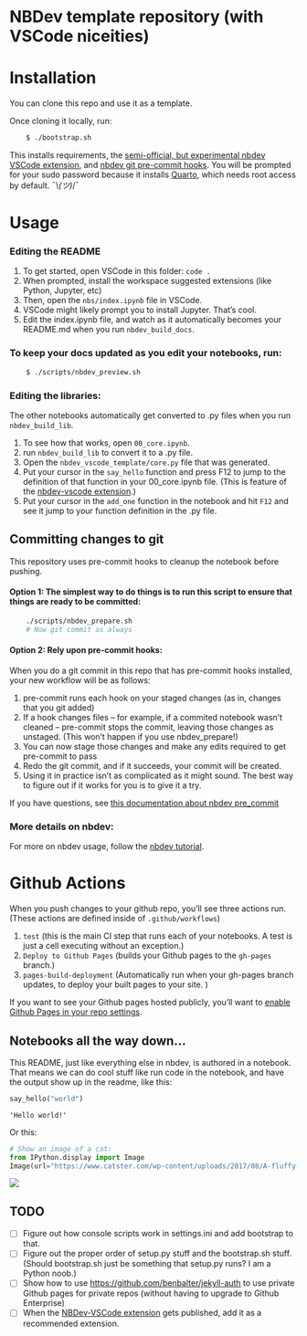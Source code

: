 NBDev template repository (with VSCode niceities)
================

<!-- WARNING: THIS FILE WAS AUTOGENERATED! DO NOT EDIT! -->

# Installation

You can clone this repo and use it as a template.

Once cloning it locally, run:

``` sh
    $ ./bootstrap.sh
```

This installs requirements, the [semi-official, but experimental nbdev
VSCode extension](https://github.com/fastai/nbdev-vscode), and [nbdev
git pre-commit hooks](https://nbdev.fast.ai/tutorials/pre_commit.html).
You will be prompted for your sudo password because it installs
[Quarto](https://quarto.org), which needs root access by default.
¯\\*(ツ)*/¯

# Usage

### Editing the README

1.  To get started, open VSCode in this folder: `code .`
2.  When prompted, install the workspace suggested extensions (like
    Python, Jupyter, etc)
3.  Then, open the `nbs/index.ipynb` file in VSCode.
4.  VSCode might likely prompt you to install Jupyter. That’s cool.
5.  Edit the index.ipynb file, and watch as it automatically becomes
    your README.md when you run `nbdev_build_docs`.

### To keep your docs updated as you edit your notebooks, run:

``` sh
    $ ./scripts/nbdev_preview.sh
```

### Editing the libraries:

The other notebooks automatically get converted to .py files when you
run `nbdev_build_lib`.

1.  To see how that works, open `00_core.ipynb`.
2.  run `nbdev_build_lib` to convert it to a .py file.
3.  Open the `nbdev_vscode_template/core.py` file that was generated.
4.  Put your cursor in the `say_hello` function and press F12 to jump to
    the definition of that function in your 00_core.ipynb file. (This is
    feature of the [nbdev-vscode
    extension](https://github.com/fastai/nbdev-vscode).)
5.  Put your cursor in the `add_one` function in the notebook and hit
    `F12` and see it jump to your function definition in the .py file.

## Committing changes to git

This repository uses pre-commit hooks to cleanup the notebook before
pushing.

#### Option 1: The simplest way to do things is to run this script to ensure that things are ready to be committed:

``` sh
    ./scripts/nbdev_prepare.sh
    # Now git commit as always
```

#### Option 2: Rely upon pre-commit hooks:

When you do a git commit in this repo that has pre-commit hooks
installed, your new workflow will be as follows:

1.  pre-commit runs each hook on your staged changes (as in, changes
    that you git added)
2.  If a hook changes files – for example, if a commited notebook wasn’t
    cleaned – pre-commit stops the commit, leaving those changes as
    unstaged. (This won’t happen if you use nbdev_prepare!)
3.  You can now stage those changes and make any edits required to get
    pre-commit to pass
4.  Redo the git commit, and if it succeeds, your commit will be
    created.
5.  Using it in practice isn’t as complicated as it might sound. The
    best way to figure out if it works for you is to give it a try.

If you have questions, see [this documentation about nbdev
pre_commit](https://nbdev.fast.ai/tutorials/pre_commit.html)

### More details on nbdev:

For more on nbdev usage, follow the [nbdev
tutorial](https://nbdev.fast.ai/tutorials/tutorial.html).

# Github Actions

When you push changes to your github repo, you’ll see three actions run.
(These actions are defined inside of `.github/workflows`)

1.  `test` (this is the main CI step that runs each of your notebooks. A
    test is just a cell executing without an exception.)
2.  `Deploy to Github Pages` (builds your Github pages to the `gh-pages`
    branch.)
3.  `pages-build-deployment` (Automatically run when your gh-pages
    branch updates, to deploy your built pages to your site. )

If you want to see your Github pages hosted publicly, you’ll want to
[enable Github Pages in your repo
settings](https://nbdev.fast.ai/tutorials/tutorial.html#check-out-your-docs).

## Notebooks all the way down…

This README, just like everything else in nbdev, is authored in a
notebook. That means we can do cool stuff like run code in the notebook,
and have the output show up in the readme, like this:

``` python
say_hello("world")
```

    'Hello world!'

Or this:

``` python
# Show an image of a cat:
from IPython.display import Image
Image(url="https://www.catster.com/wp-content/uploads/2017/08/A-fluffy-cat-looking-funny-surprised-or-concerned.jpg")
```

<img src="https://www.catster.com/wp-content/uploads/2017/08/A-fluffy-cat-looking-funny-surprised-or-concerned.jpg"/>

## TODO

- [ ] Figure out how console scripts work in settings.ini and add
  bootstrap to that.
- [ ] Figure out the proper order of setup.py stuff and the bootstrap.sh
  stuff. (Should bootstrap.sh just be something that setup.py runs? I am
  a Python noob.)
- [ ] Show how to use https://github.com/benbalter/jekyll-auth to use
  private Github pages for private repos (without having to upgrade to
  Github Enterprise)
- [ ] When the [NBDev-VSCode
  extension](https://github.com/fastai/nbdev-vscode) gets published, add
  it as a recommended extension.
